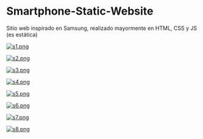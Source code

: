# Smartphone-Static-Website
Sitio web inspirado en Samsung, realizado mayormente en HTML, CSS y JS (es estática)

[![s1.png](https://i.postimg.cc/8CtrQn0P/s1.png)](https://postimg.cc/v1xm5Xyp)

[![s2.png](https://i.postimg.cc/85cf1B2d/s2.png)](https://postimg.cc/r06wjWFz)

[![s3.png](https://i.postimg.cc/4yt6gQcL/s3.png)](https://postimg.cc/sGjQPSw7)

[![s4.png](https://i.postimg.cc/76J73nKH/s4.png)](https://postimg.cc/gXdnd89Q)

[![s5.png](https://i.postimg.cc/VL8MtMnw/s5.png)](https://postimg.cc/V5KdQJKZ)

[![s6.png](https://i.postimg.cc/GpHsRjwF/s6.png)](https://postimg.cc/v1wmLfmT)

[![s7.png](https://i.postimg.cc/TPLhFYgQ/s7.png)](https://postimg.cc/942Wq2xq)

[![s8.png](https://i.postimg.cc/FsCrvX96/s8.png)](https://postimg.cc/vc9F7jx7)
